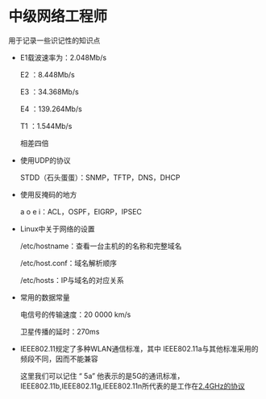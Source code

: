 # 中级网络工程师

用于记录一些识记性的知识点

+ E1载波速率为：2.048Mb/s

  E2			：8.448Mb/s

  E3			：34.368Mb/s

  E4			：139.264Mb/s

  T1			：1.544Mb/s

  相差四倍

+ 使用UDP的协议

  STDD（石头蛋蛋）：SNMP，TFTP，DNS，DHCP

+ 使用反掩码的地方

  a o e i：ACL，OSPF，EIGRP，IPSEC

+ Linux中关于网络的设置

  /etc/hostname：查看一台主机的的名称和完整域名

  /etc/host.conf：域名解析顺序

  /etc/hosts：IP与域名的对应关系

+ 常用的数据常量

  电信号的传输速度：20 0000 km/s

  卫星传播的延时：270ms

+ IEEE802.11规定了多种WLAN通信标准，其中 IEEE802.11a与其他标准采用的频段不同，因而不能兼容

  这里我们可以记住 “ 5a” 他表示的是5G的通讯标准，IEEE802.11b,IEEE802.11g,IEEE802.11n所代表的是工作在[2.4GHz的协议](https://zhidao.baidu.com/question/117449000.html)

